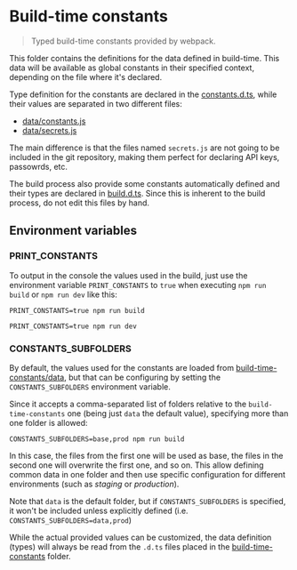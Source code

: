 # Build-time constants

> Typed build-time constants provided by webpack.

This folder contains the definitions for the data defined in build-time. This data will be available as global constants in their specified context, depending on the file where it's declared.

Type definition for the constants are declared in the [constants.d.ts](./constants.js), while their values are separated in two different files:

- [data/constants.js](./data/constants.js)
- [data/secrets.js](./data/secrets.js)

The main difference is that the files named `secrets.js` are not going to be included in the git repository, making them perfect for declaring API keys, passowrds, etc.

The build process also provide some constants automatically defined and their types are declared in [build.d.ts](./build.d.ts). Since this is inherent to the build process, do not edit this files by hand.

## Environment variables

### PRINT_CONSTANTS

To output in the console the values used in the build, just use the environment variable `PRINT_CONSTANTS` to `true` when executing `npm run build` or `npm run dev` like this:

```
PRINT_CONSTANTS=true npm run build
```

```
PRINT_CONSTANTS=true npm run dev
```

### CONSTANTS_SUBFOLDERS

By default, the values used for the constants are loaded from [build-time-constants/data](./data), but that can be configuring by setting the `CONSTANTS_SUBFOLDERS` environment variable.

Since it accepts a comma-separated list of folders relative to the `build-time-constants` one (being just `data` the default value), specifying more than one folder is allowed:

```
CONSTANTS_SUBFOLDERS=base,prod npm run build
```

In this case, the files from the first one will be used as base, the files in the second one will overwrite the first one, and so on. This allow defining common data in one folder and then use specific configuration for different environments (such as _staging_ or _production_).

Note that `data` is the default folder, but if `CONSTANTS_SUBFOLDERS` is specified, it won't be included unless explicitly defined (i.e. `CONSTANTS_SUBFOLDERS=data,prod`)

While the actual provided values can be customized, the data definition (types) will always be read from the `.d.ts` files placed in the [build-time-constants](./) folder.
